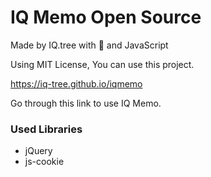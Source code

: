 <h1>IQ Memo Open Source</h1>
<p> Made by IQ.tree with 💙 and JavaScript </p>
<p> Using MIT License, You can use this project.</p>

<a href="
https://iq-tree.github.io/iqmemo
">https://iq-tree.github.io/iqmemo</a>
<p>Go through this link to use IQ Memo.</p>

<h3>
Used Libraries
</h3>
<ul>
<li>
jQuery
</li>
<li>
js-cookie
</li>
</ul>
